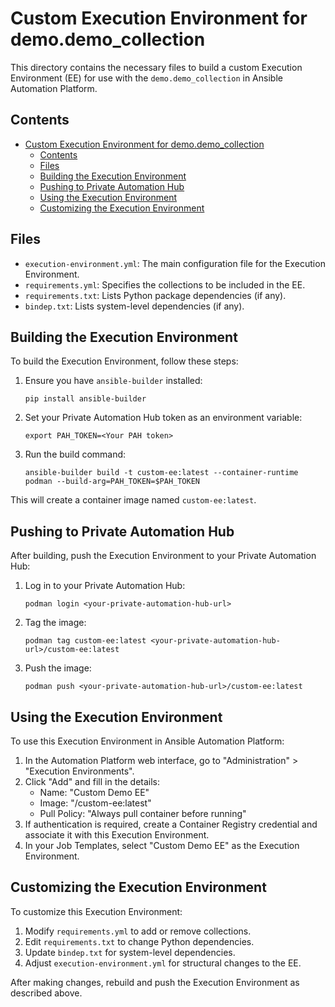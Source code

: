 # Custom Execution Environment for demo.demo_collection

This directory contains the necessary files to build a custom Execution Environment (EE) for use with the `demo.demo_collection` in Ansible Automation Platform.

## Contents

- [Custom Execution Environment for demo.demo_collection](#custom-execution-environment-for-demodemo_collection)
  - [Contents](#contents)
  - [Files](#files)
  - [Building the Execution Environment](#building-the-execution-environment)
  - [Pushing to Private Automation Hub](#pushing-to-private-automation-hub)
  - [Using the Execution Environment](#using-the-execution-environment)
  - [Customizing the Execution Environment](#customizing-the-execution-environment)

## Files

- `execution-environment.yml`: The main configuration file for the Execution Environment.
- `requirements.yml`: Specifies the collections to be included in the EE.
- `requirements.txt`: Lists Python package dependencies (if any).
- `bindep.txt`: Lists system-level dependencies (if any).

## Building the Execution Environment

To build the Execution Environment, follow these steps:

1. Ensure you have `ansible-builder` installed:
   ```
   pip install ansible-builder
   ```

2. Set your Private Automation Hub token as an environment variable:
   ```
   export PAH_TOKEN=<Your PAH token>
   ```

3. Run the build command:
   ```
   ansible-builder build -t custom-ee:latest --container-runtime podman --build-arg=PAH_TOKEN=$PAH_TOKEN
   ```

This will create a container image named `custom-ee:latest`.

## Pushing to Private Automation Hub

After building, push the Execution Environment to your Private Automation Hub:

1. Log in to your Private Automation Hub:
   ```
   podman login <your-private-automation-hub-url>
   ```

2. Tag the image:
   ```
   podman tag custom-ee:latest <your-private-automation-hub-url>/custom-ee:latest
   ```

3. Push the image:
   ```
   podman push <your-private-automation-hub-url>/custom-ee:latest
   ```

## Using the Execution Environment

To use this Execution Environment in Ansible Automation Platform:

1. In the Automation Platform web interface, go to "Administration" > "Execution Environments".
2. Click "Add" and fill in the details:
   - Name: "Custom Demo EE"
   - Image: "<your-private-automation-hub-url>/custom-ee:latest"
   - Pull Policy: "Always pull container before running"
3. If authentication is required, create a Container Registry credential and associate it with this Execution Environment.
4. In your Job Templates, select "Custom Demo EE" as the Execution Environment.

## Customizing the Execution Environment

To customize this Execution Environment:

1. Modify `requirements.yml` to add or remove collections.
2. Edit `requirements.txt` to change Python dependencies.
3. Update `bindep.txt` for system-level dependencies.
4. Adjust `execution-environment.yml` for structural changes to the EE.

After making changes, rebuild and push the Execution Environment as described above.